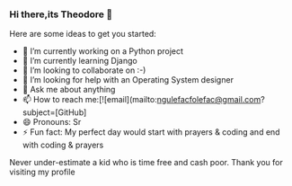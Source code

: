 ### Hi there,its Theodore 👋

Here are some ideas to get you started:

- 🔭 I’m currently working on a Python project
- 🌱 I’m currently learning Django
- 👯 I’m looking to collaborate on :-)
- 🤔 I’m looking for help with an Operating System designer
- 💬 Ask me about anything
- 📫 How to reach me:[![email](mailto:ngulefacfolefac@gmail.com?subject=[GitHub]
- 😄 Pronouns: Sr
- ⚡ Fun fact: My perfect day would start with prayers & coding and end with coding & prayers

Never under-estimate a kid who is time free and cash poor.
Thank you for visiting my profile
  